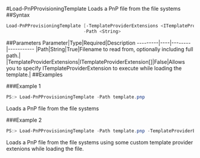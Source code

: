 #Load-PnPProvisioningTemplate
Loads a PnP file from the file systems
##Syntax
```powershell
Load-PnPProvisioningTemplate [-TemplateProviderExtensions <ITemplateProviderExtension[]>]
                             -Path <String>
```


##Parameters
Parameter|Type|Required|Description
---------|----|--------|-----------
|Path|String|True|Filename to read from, optionally including full path.|
|TemplateProviderExtensions|ITemplateProviderExtension[]|False|Allows you to specify ITemplateProviderExtension to execute while loading the template.|
##Examples

###Example 1
```powershell
PS:> Load-PnPProvisioningTemplate -Path template.pnp
```
Loads a PnP file from the file systems

###Example 2
```powershell
PS:> Load-PnPProvisioningTemplate -Path template.pnp -TemplateProviderExtensions $extensions
```
Loads a PnP file from the file systems using some custom template provider extenions while loading the file.
